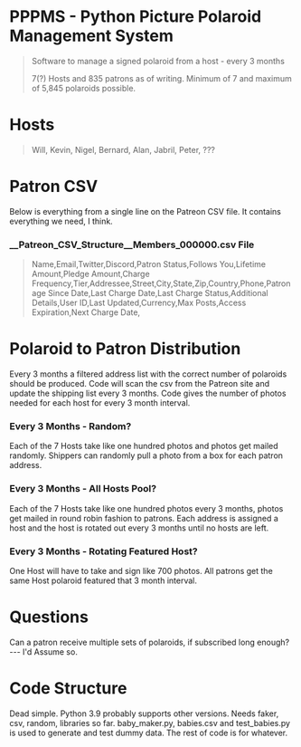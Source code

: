 # PPPMS - Python Picture Polaroid Management System
>Software to manage a signed polaroid from a host - every 3 months
> 
>7(?) Hosts and 835 patrons as of writing. Minimum of 7 and maximum of 5,845 polaroids possible.

# Hosts
>Will, Kevin, Nigel, Bernard, Alan, Jabril, Peter, ???

# Patron CSV
Below is everything from a single line on the Patreon CSV file. It contains everything we need, I think.
### __Patreon_CSV_Structure__Members_000000.csv File
>Name,Email,Twitter,Discord,Patron Status,Follows You,Lifetime Amount,Pledge Amount,Charge Frequency,Tier,Addressee,Street,City,State,Zip,Country,Phone,Patronage Since Date,Last Charge Date,Last Charge Status,Additional Details,User ID,Last Updated,Currency,Max Posts,Access Expiration,Next Charge Date,

# Polaroid to Patron Distribution
Every 3 months a filtered address list with the correct number of polaroids should be produced.
Code will scan the csv from the Patreon site and update the shipping list every 3 months.
Code gives the number of photos needed for each host for every 3 month interval.

### Every 3 Months - Random?
Each of the 7 Hosts take like one hundred photos and photos get mailed randomly.
Shippers can randomly pull a photo from a box for each patron address.

### Every 3 Months - All Hosts Pool?
Each of the 7 Hosts take like one hundred photos every 3 months, photos get mailed in round robin fashion to patrons.
Each address is assigned a host and the host is rotated out every 3 months until no hosts are left.

### Every 3 Months - Rotating Featured Host?
One Host will have to take and sign like 700 photos.
All patrons get the same Host polaroid featured that 3 month interval.

# Questions
Can a patron receive multiple sets of polaroids, if subscribed long enough? --- I'd Assume so.

# Code Structure
Dead simple. Python 3.9 probably supports other versions. Needs faker, csv, random, libraries so far.
baby_maker.py, babies.csv and test_babies.py is used to generate and test dummy data.
The rest of code is for whatever.
